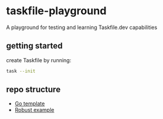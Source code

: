 # taskfile-playground
A playground for testing and learning Taskfile.dev capabilities

## getting started
create Taskfile by running:
```bash
task --init
```

## repo structure
- [Go template](./Go/Taskfile.yml)
- [Robust example](./Robust/)